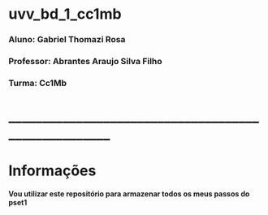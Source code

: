 # uvv_bd_1_cc1mb

### Aluno: Gabriel Thomazi Rosa

### Professor: Abrantes Araujo Silva Filho

### Turma: Cc1Mb

# ____________________________________________________

# Informações

#### Vou utilizar este repositório para armazenar todos os meus passos do pset1

